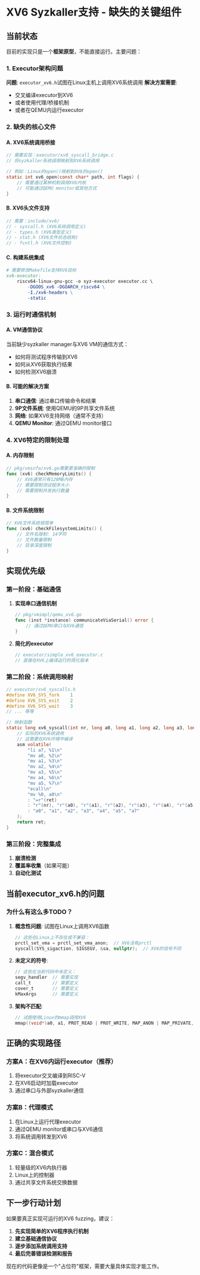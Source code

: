 # XV6 Syzkaller支持 - 缺失的关键组件

## 当前状态
目前的实现只是一个**框架原型**，不能直接运行。主要问题：

### 1. Executor架构问题
**问题**: `executor_xv6.h`试图在Linux主机上调用XV6系统调用
**解决方案需要**:
- 交叉编译executor到XV6
- 或者使用代理/桥接机制
- 或者在QEMU内运行executor

### 2. 缺失的核心文件

#### A. XV6系统调用桥接
```c
// 需要实现：executor/xv6_syscall_bridge.c
// 将syzkaller系统调用映射到XV6系统调用

// 例如：Linux的open()映射到XV6的open()
static int xv6_open(const char* path, int flags) {
    // 需要通过某种机制调用XV6内核
    // 可能通过QEMU monitor或其他方式
}
```

#### B. XV6头文件支持
```c
// 需要：include/xv6/
// - syscall.h (XV6系统调用定义)  
// - types.h (XV6类型定义)
// - stat.h (XV6文件状态结构)
// - fcntl.h (XV6文件控制)
```

#### C. 构建系统集成
```makefile
# 需要修改Makefile支持XV6目标
xv6-executor:
	riscv64-linux-gnu-gcc -o syz-executor executor.cc \
		-DGOOS_xv6 -DGOARCH_riscv64 \
		-I./xv6-headers \
		-static
```

### 3. 运行时通信机制

#### A. VM通信协议
当前缺少syzkaller manager与XV6 VM的通信方式：
- 如何将测试程序传输到XV6
- 如何从XV6获取执行结果
- 如何检测XV6崩溃

#### B. 可能的解决方案
1. **串口通信**: 通过串口传输命令和结果
2. **9P文件系统**: 使用QEMU的9P共享文件系统
3. **网络**: 如果XV6支持网络（通常不支持）
4. **QEMU Monitor**: 通过QEMU monitor接口

### 4. XV6特定的限制处理

#### A. 内存限制
```go
// pkg/vminfo/xv6.go需要更准确的限制
func (xv6) checkMemoryLimits() {
    // XV6通常只有128MB内存
    // 需要限制测试程序大小
    // 需要限制并发执行数量
}
```

#### B. 文件系统限制
```go
// XV6文件系统很简单
func (xv6) checkFilesystemLimits() {
    // 文件名限制: 14字符
    // 文件数量限制
    // 目录深度限制
}
```

## 实现优先级

### 第一阶段：基础通信
1. **实现串口通信机制**
   ```go
   // pkg/vmimpl/qemu_xv6.go
   func (inst *instance) communicateViaSerial() error {
       // 通过QEMU串口与XV6通信
   }
   ```

2. **简化的executor**
   ```c
   // executor/simple_xv6_executor.c
   // 直接在XV6上编译运行的简化版本
   ```

### 第二阶段：系统调用映射
```c
// executor/xv6_syscalls.h
#define XV6_SYS_fork    1
#define XV6_SYS_exit    2
#define XV6_SYS_wait    3
// ... 等等

// 映射函数
static long xv6_syscall(int nr, long a0, long a1, long a2, long a3, long a4, long a5) {
    // 实际的XV6系统调用
    // 这需要在XV6环境中编译
    asm volatile(
        "li a7, %1\n"
        "mv a0, %2\n"
        "mv a1, %3\n"
        "mv a2, %4\n"
        "mv a3, %5\n"
        "mv a4, %6\n"
        "mv a5, %7\n"
        "ecall\n"
        "mv %0, a0\n"
        : "=r"(ret)
        : "r"(nr), "r"(a0), "r"(a1), "r"(a2), "r"(a3), "r"(a4), "r"(a5)
        : "a0", "a1", "a2", "a3", "a4", "a5", "a7"
    );
    return ret;
}
```

### 第三阶段：完整集成
1. **崩溃检测**
2. **覆盖率收集**（如果可能）
3. **自动化测试**

## 当前executor_xv6.h的问题

### 为什么有这么多TODO？

1. **概念性问题**: 试图在Linux上调用XV6函数
   ```c
   // 这些在Linux上不存在或不兼容：
   prctl_set_vma = prctl_set_vma_anon;  // XV6没有prctl
   syscall(SYS_sigaction, SIGSEGV, &sa, nullptr);  // XV6的信号不同
   ```

2. **未定义的符号**: 
   ```c
   // 这些在当前代码中未定义：
   segv_handler  // 需要实现
   call_t        // 需要定义
   cover_t       // 需要定义
   kMaxArgs      // 需要定义
   ```

3. **架构不匹配**:
   ```c
   // 试图使用Linux的mmap调用XV6
   mmap((void*)a0, a1, PROT_READ | PROT_WRITE, MAP_ANON | MAP_PRIVATE, -1, 0);
   ```

## 正确的实现路径

### 方案A：在XV6内运行executor（推荐）
1. 将executor交叉编译到RISC-V
2. 在XV6启动时加载executor
3. 通过串口与外部syzkaller通信

### 方案B：代理模式
1. 在Linux上运行代理executor
2. 通过QEMU monitor或串口与XV6通信
3. 将系统调用转发到XV6

### 方案C：混合模式
1. 轻量级的XV6内执行器
2. Linux上的控制器
3. 通过共享文件系统交换数据

## 下一步行动计划

如果要真正实现可运行的XV6 fuzzing，建议：

1. **先实现简单的XV6程序执行机制**
2. **建立基础通信协议**
3. **逐步添加系统调用支持**
4. **最后完善错误检测和报告**

现在的代码更像是一个"占位符"框架，需要大量具体实现才能工作。
